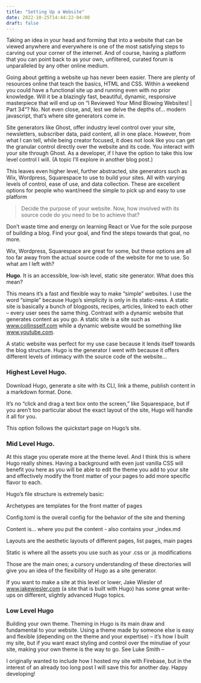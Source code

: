 ```yaml
---
title: "Setting Up a Website"
date: 2022-10-25T14:44:22-04:00
draft: false
---
```

Taking an idea in your head and forming that into a website that can be viewed anywhere and everywhere is one of the most satisfying steps to carving out your corner of the internet. And of course, having a platform that you can point back to as your own, unfiltered, curated forum is unparalleled by any other online medium.

Going about getting a website up has never been easier. There are plenty of resources online that teach the basics, HTML and CSS. Within a weekend you could have a functional site up and running even with no prior knowledge. Will it be a blazingly fast, beautiful, dynamic, responsive masterpiece that will end up on “I Reviewed Your Mind Blowing Websites! | Part 34”? No. Not even close, and, lest we delve the depths of… modern javascript, that’s where site generators come in.

Site generators like Ghost, offer industry level control over your site, newsletters, subscriber data, paid content, all in one place. However, from what I can tell, while being creator focused, it does not look like you can get the granular control directly over the website and its code. You interact with your site through Ghost. As a developer, if I have the option to take this low level control I will. (A topic I’ll explore in another blog post.)

This leaves even higher level, further abstracted, site generators such as Wix, Wordpress, Squarespace to use to build your sites. All with varying levels of control, ease of use, and data collection. These are excellent options for people who want/need the simple to pick up and easy to use platform 

>Decide the purpose of your website. Now, how involved with its source code do you need to be to achieve that?

Don’t waste time and energy on learning React or Vue for the sole purpose of building a blog. Find your goal, and find the steps towards that goal, no more.

Wix, Wordpress, Squarespace are great for some, but these options are all too far away from the actual source code of the website for me to use. So what am I left with?

**Hugo**. It is an accessible, low-ish level, static site generator. What does this mean?

This means it’s a fast and flexible way to make “simple” websites. I use the word “simple” because Hugo’s simplicity is only in its static-ness. A static site is basically a bunch of blogposts, recipes, articles, linked to each other – every user sees the same thing. Contrast with a dynamic website that generates content as you go. A static site is a site such as www.collinsself.com while a dynamic website would be something like www.youtube.com. 

A static website was perfect for my use case because it lends itself towards the blog structure. Hugo is the generator I went with because it offers different levels of intimacy with the source code of the website…

### Highest Level Hugo.

Download Hugo, generate a site with its CLI, link a theme, publish content in a markdown format. Done.

It’s no “click and drag a text box onto the screen,” like Squarespace, but if you aren’t too particular about the exact layout of the site, Hugo will handle it all for you.

This option follows the quickstart page on Hugo’s site.

### Mid Level Hugo.

At this stage you operate more at the theme level. And I think this is where Hugo really shines. Having a background with even just vanilla CSS will benefit you here as you will be able to edit the theme you add to your site and effectively modify the front matter of your pages to add more specific flavor to each.

Hugo’s file structure is extremely basic:

Archetypes are templates for the front matter of pages

Config.toml is the overall config for the behavior of the site and theming

Content is… where you put the content - also contains your _index.md

Layouts are the aesthetic layouts of different pages, list pages, main pages

Static is where all the assets you use such as your .css or .js modifications

Those are the main ones; a cursory understanding of these directories will give you an idea of the flexibility of Hugo as a site generator.

If you want to make a site at this level or lower, Jake Wiesler of www.jakewiesler.com (a site that is built with Hugo) has some great write-ups on different, slightly advanced Hugo topics.

### Low Level Hugo

Building your own theme. Theming in Hugo is its main draw and fundamental to your website. Using a theme made by someone else is easy and flexible (depending on the theme and your expertise) – it’s how I built my site, but if you want exact styling and control over the minutiae of your site, making your own theme is the way to go. See Luke Smith –

I originally wanted to include how I hosted my site with Firebase, but in the interest of an already too long post I will save this for another day. Happy developing!
